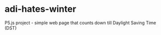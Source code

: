 # adi-hates-winter
P5.js project - simple web page that counts down till Daylight Saving Time (DST)
